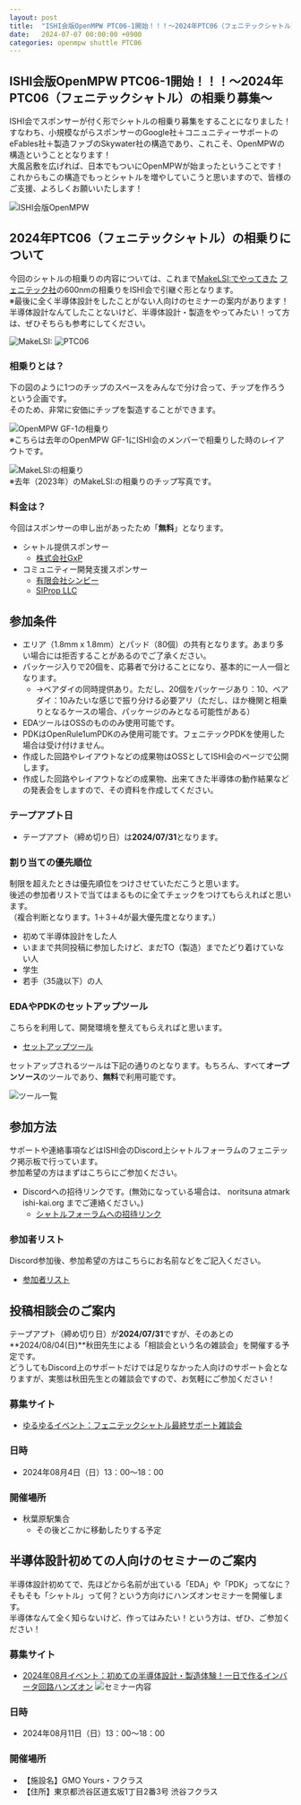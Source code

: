```yaml
---
layout: post
title:  "ISHI会版OpenMPW PTC06-1開始！！！～2024年PTC06（フェニテックシャトル）の相乗り募集～"
date:   2024-07-07 00:00:00 +0900
categories: openmpw shuttle PTC06
---
```

## ISHI会版OpenMPW PTC06-1開始！！！～2024年PTC06（フェニテックシャトル）の相乗り募集～
ISHI会でスポンサーが付く形でシャトルの相乗り募集をすることになりました！  
すなわち、小規模ながらスポンサーのGoogle社＋コニュニティーサポートのeFables社＋製造ファブのSkywater社の構造であり、これこそ、OpenMPWの構造ということとなります！  
大風呂敷を広げれば、日本でもついにOpenMPWが始まったということです！  
これからもこの構造でもっとシャトルを増やしていこうと思いますので、皆様のご支援、よろしくお願いいたします！  

  ![ISHI会版OpenMPW](/assets/images/shuttle/ISHIKAI_1st_OpenMPW.png)  


## 2024年PTC06（フェニテックシャトル）の相乗りについて
今回のシャトルの相乗りの内容については、これまで[MakeLSI:でやってきた](https://scrapbox.io/makelsi/%E7%9B%B8%E4%B9%97%E3%82%8A%E8%A9%A6%E4%BD%9C2023%E5%A4%8F%2Fmac%E3%81%A7%E3%82%A4%E3%83%B3%E3%83%90%E3%83%BC%E3%82%BF%E3%82%92%E4%BD%9C%E3%82%8B) [フェニテック社](https://www.phenitec.co.jp/)の600nmの相乗りをISHI会で引継ぐ形となります。  
※最後に全く半導体設計をしたことがない人向けのセミナーの案内があります！半導体設計なんてしたことないけど、半導体設計・製造をやってみたい！って方は、ぜひそちらも参考にしてください。  

  ![MakeLSI:](/assets/images/shuttle/PTC06_makelsi.png)
  ![PTC06](/assets/images/shuttle/PTC06_2024.png)

### 相乗りとは？
下の図のように1つのチップのスペースをみんなで分け合って、チップを作ろうという企画です。  
そのため、非常に安価にチップを製造することができます。

  ![OpenMPW GF-1の相乗り](/assets/images/shuttle/PTC06_openmpwgf01.png)  
※こちらは去年のOpenMPW GF-1にISHI会のメンバーで相乗りした時のレイアウトです。  

  ![MakeLSI:の相乗り](https://github.com/MakeLSI/ChipPhoto/blob/master/23PTS.jpg?raw=true)  
※去年（2023年）のMakeLSI:の相乗りのチップ写真です。  


### 料金は？
今回はスポンサーの申し出があったため「**無料**」となります。  

- シャトル提供スポンサー
    - [株式会社GxP](https://www.gxp.co.jp/)
- コミュニティー開発支援スポンサー
    - [有限会社シンビー](https://sinby.com/)
    - [SIProp LLC](https://www.siprop.org/)


## 参加条件
* エリア（1.8mm x 1.8mm）とパッド（80個）の共有となります。あまり多い場合には拒否することがあるのでご了承ください。
* パッケージ入りで20個を、応募者で分けることになり、基本的に一人一個となります。
    * →ベアダイの同時提供あり。ただし、20個をパッケージあり：10、ベアダイ：10みたいな感じで振り分ける必要アリ（ただし、ほか機関と相乗りとなるケースの場合、パッケージのみとなる可能性がある）
* EDAツールはOSSのもののみ使用可能です。
* PDKはOpenRule1umPDKのみ使用可能です。フェニテックPDKを使用した場合は受け付けません。
* 作成した回路やレイアウトなどの成果物はOSSとしてISHI会のページで公開します。
* 作成した回路やレイアウトなどの成果物、出来てきた半導体の動作結果などの発表会をしますので、その資料を作成してください。

### テープアプト日
* テープアプト（締め切り日）は**2024/07/31**となります。

### 割り当ての優先順位
制限を超えたときは優先順位をつけさせていただこうと思います。  
後述の参加者リストで当てはまるものに全てチェックをつけてもらえればと思います。  
（複合判断となります。1＋3＋4が最大優先度となります。）  

+ 初めて半導体設計をした人
+ いままで共同投稿に参加したけど、まだTO（製造）までたどり着けていない人
+ 学生
+ 若手（35歳以下）の人


### EDAやPDKのセットアップツール
こちらを利用して、開発環境を整えてもらえればと思います。  

* [セットアップツール](https://github.com/ishi-kai/OpenRule1umPDK_setupEDA)

セットアップされるツールは下記の通りのとなります。もちろん、すべて**オープンソース**のツールであり、**無料**で利用可能です。  

  ![ツール一覧](/assets/images/shuttle/PTC06_tools.png)


## 参加方法
サポートや連絡事項などはISHI会のDiscord上シャトルフォーラムのフェニテック掲示板で行っています。  
参加希望の方はまずはこちらにご参加ください。  

* Discordへの招待リンクです。(無効になっている場合は、 noritsuna atmark ishi-kai.org までご連絡ください。)
    * [シャトルフォーラムへの招待リンク](https://discord.gg/mc8JmfqdrM)

### 参加者リスト
Discord参加後、参加希望の方はこちらにお名前などをご記入ください。  

* [参加者リスト](https://docs.google.com/spreadsheets/d/1Qg1rbDdd422Bkpse7TivgFhrSr_80P_xI2aivt4_CU0/edit?usp=sharing)


## 投稿相談会のご案内
テープアプト（締め切り日）が**2024/07/31**ですが、そのあとの**2024/08/04(日)**秋田先生による「相談会という名の雑談会」を開催する予定です。  
どうしてもDiscord上のサポートだけでは足りなかった人向けのサポート会となりますが、実態は秋田先生との雑談会ですので、お気軽にご参加ください！  

### 募集サイト
* [ゆるゆるイベント：フェニテックシャトル最終サポート雑談会](https://connpass.com/event/323957/) 

### 日時
* 2024年08月4日（日）13：00〜18：00  

### 開催場所
*  秋葉原駅集合
    *  その後どこかに移動したりする予定


## 半導体設計初めての人向けのセミナーのご案内
半導体設計初めてで、先ほどから名前が出ている「EDA」や「PDK」ってなに？そもそも「シャトル」って何？という方向けにハンズオンセミナーを開催します。  
半導体なんて全く知らないけど、作ってはみたい！という方は、ぜひ、ご参加ください！  

### 募集サイト
* [2024年08月イベント：初めての半導体設計・製造体験！一日で作るインバータ回路ハンズオン](https://connpass.com/event/322814/) 
  ![セミナー内容](/assets/images/shuttle/PTC06_seminar.png)

### 日時
* 2024年08月11日（日）13：00〜18：00  

### 開催場所
* 【施設名】GMO Yours・フクラス
* 【住所】東京都渋谷区道玄坂1丁目2番3号 渋谷フクラス  
